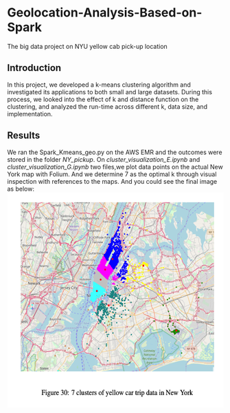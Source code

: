 # Geolocation-Analysis-Based-on-Spark
The big data project on NYU yellow cab pick-up location
## Introduction
In this project, we developed a k-means clustering algorithm and investigated its applications to both small and large datasets. During this process, we looked into the effect of k and distance function on the clustering, and analyzed the run-time across different k, data size, and implementation. 
## Results 
We ran the Spark_Kmeans_geo.py on the AWS EMR and the outcomes were stored in the folder _NY_pickup_. On *cluster_visualization_E.ipynb* and *cluster_visualization_G.ipynb* two files,we plot data points on the actual New York map with Folium. And we determine 7 as the optimal k through visual inspection with references to the maps. And you could see the final image as below:
<img src="https://github.com/HzzzYJane/Geolocation-Analysis-Based-on-Spark/blob/master/7%20clusters.png" width="600" height="500">

